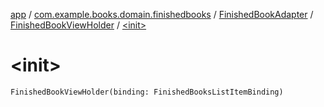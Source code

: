 [app](../../../index.md) / [com.example.books.domain.finishedbooks](../../index.md) / [FinishedBookAdapter](../index.md) / [FinishedBookViewHolder](index.md) / [&lt;init&gt;](./-init-.md)

# &lt;init&gt;

`FinishedBookViewHolder(binding: FinishedBooksListItemBinding)`